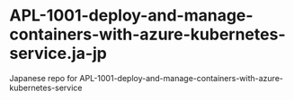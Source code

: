 # APL-1001-deploy-and-manage-containers-with-azure-kubernetes-service.ja-jp
Japanese repo for APL-1001-deploy-and-manage-containers-with-azure-kubernetes-service
